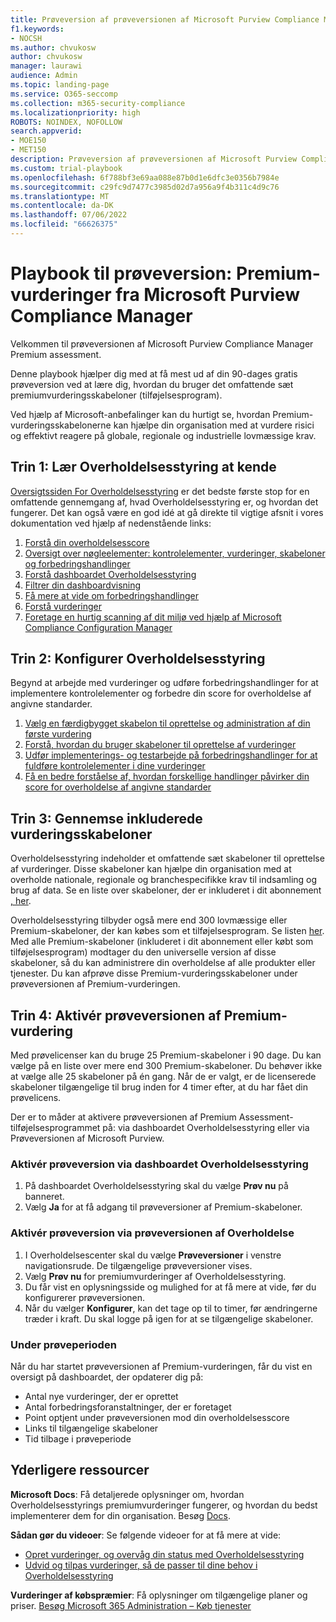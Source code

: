 ```yaml
---
title: Prøveversion af prøveversionen af Microsoft Purview Compliance Manager Premium Assessments
f1.keywords:
- NOCSH
ms.author: chvukosw
author: chvukosw
manager: laurawi
audience: Admin
ms.topic: landing-page
ms.service: O365-seccomp
ms.collection: m365-security-compliance
ms.localizationpriority: high
ROBOTS: NOINDEX, NOFOLLOW
search.appverid:
- MOE150
- MET150
description: Prøveversion af prøveversionen af Microsoft Purview Compliance Manager Premium Assessments.
ms.custom: trial-playbook
ms.openlocfilehash: 6f788bf3e69aa088e87b0d1e6dfc3e0356b7984e
ms.sourcegitcommit: c29fc9d7477c3985d02d7a956a9f4b311c4d9c76
ms.translationtype: MT
ms.contentlocale: da-DK
ms.lasthandoff: 07/06/2022
ms.locfileid: "66626375"
---
```

# <a name="trial-playbook-microsoft-purview-compliance-manager-premium-assessments"></a>Playbook til prøveversion: Premium-vurderinger fra Microsoft Purview Compliance Manager

Velkommen til prøveversionen af Microsoft Purview Compliance Manager Premium assessment.

Denne playbook hjælper dig med at få mest ud af din 90-dages gratis prøveversion ved at lære dig, hvordan du bruger det omfattende sæt premiumvurderingsskabeloner (tilføjelsesprogram).

Ved hjælp af Microsoft-anbefalinger kan du hurtigt se, hvordan Premium-vurderingsskabelonerne kan hjælpe din organisation med at vurdere risici og effektivt reagere på globale, regionale og industrielle lovmæssige krav.

## <a name="step-1-get-to-know-compliance-manager"></a>Trin 1: Lær Overholdelsesstyring at kende

[Oversigtssiden For Overholdelsesstyring](compliance-manager.md) er det bedste første stop for en omfattende gennemgang af, hvad Overholdelsesstyring er, og hvordan det fungerer. Det kan også være en god idé at gå direkte til vigtige afsnit i vores dokumentation ved hjælp af nedenstående links:

1. [Forstå din overholdelsesscore](compliance-manager.md#understanding-your-compliance-score)
1. [Oversigt over nøgleelementer: kontrolelementer, vurderinger, skabeloner og forbedringshandlinger](compliance-manager.md#key-elements-controls-assessments-templates-improvement-actions)
1. [Forstå dashboardet Overholdelsesstyring](compliance-manager-setup.md#understand-the-compliance-manager-dashboard)
1. [Filtrer din dashboardvisning](compliance-manager-setup.md#filtering-your-dashboard-view)
1. [Få mere at vide om forbedringshandlinger](compliance-manager-setup.md#improvement-actions-page)
1. [Forstå vurderinger](compliance-manager.md#assessments)
1. [Foretage en hurtig scanning af dit miljø ved hjælp af Microsoft Compliance Configuration Manager](compliance-manager-mcca.md)

## <a name="step-2-configure-compliance-manager"></a>Trin 2: Konfigurer Overholdelsesstyring

Begynd at arbejde med vurderinger og udføre forbedringshandlinger for at implementere kontrolelementer og forbedre din score for overholdelse af angivne standarder.

1. [Vælg en færdigbygget skabelon til oprettelse og administration af din første vurdering](compliance-manager-assessments.md)
1. [Forstå, hvordan du bruger skabeloner til oprettelse af vurderinger](compliance-manager-templates.md)
1. [Udfør implementerings- og testarbejde på forbedringshandlinger for at fuldføre kontrolelementer i dine vurderinger](compliance-manager-improvement-actions.md)
1. [Få en bedre forståelse af, hvordan forskellige handlinger påvirker din score for overholdelse af angivne standarder](compliance-score-calculation.md)

## <a name="step-3-review-included-assessment-templates"></a>Trin 3: Gennemse inkluderede vurderingsskabeloner

Overholdelsesstyring indeholder et omfattende sæt skabeloner til oprettelse af vurderinger. Disse skabeloner kan hjælpe din organisation med at overholde nationale, regionale og branchespecifikke krav til indsamling og brug af data. Se en liste over skabeloner, der er inkluderet i dit abonnement [, her](/office365/servicedescriptions/microsoft-365-service-descriptions/microsoft-365-tenantlevel-services-licensing-guidance/microsoft-365-security-compliance-licensing-guidance#which-assessments-are-included-by-default-free-of-cost).

Overholdelsesstyring tilbyder også mere end 300 lovmæssige eller Premium-skabeloner, der kan købes som et tilføjelsesprogram. Se listen [her](compliance-manager-templates-list.md#premium-templates). Med alle Premium-skabeloner (inkluderet i dit abonnement eller købt som tilføjelsesprogram) modtager du den universelle version af disse skabeloner, så du kan administrere din overholdelse af alle produkter eller tjenester. Du kan afprøve disse Premium-vurderingsskabeloner under prøveversionen af Premium-vurderingen.

## <a name="step-4-enable-the-premium-assessment-trial"></a>Trin 4: Aktivér prøveversionen af Premium-vurdering

Med prøvelicenser kan du bruge 25 Premium-skabeloner i 90 dage. Du kan vælge på en liste over mere end 300 Premium-skabeloner. Du behøver ikke at vælge alle 25 skabeloner på én gang. Når de er valgt, er de licenserede skabeloner tilgængelige til brug inden for 4 timer efter, at du har fået din prøvelicens.

Der er to måder at aktivere prøveversionen af Premium Assessment-tilføjelsesprogrammet på: via dashboardet Overholdelsesstyring eller via Prøveversionen af Microsoft Purview.

### <a name="enable-trial-via-the-compliance-manager-dashboard"></a>Aktivér prøveversion via dashboardet Overholdelsesstyring

1. På dashboardet Overholdelsesstyring skal du vælge **Prøv nu** på banneret.
1. Vælg **Ja** for at få adgang til prøveversioner af Premium-skabeloner.

### <a name="enable-trial-via-the-compliance-trial"></a>Aktivér prøveversion via prøveversionen af Overholdelse

1. I Overholdelsescenter skal du vælge **Prøveversioner** i venstre navigationsrude. De tilgængelige prøveversioner vises.
1. Vælg **Prøv nu** for premiumvurderinger af Overholdelsesstyring.
1. Du får vist en oplysningsside og mulighed for at få mere at vide, før du konfigurerer prøveversionen.
1. Når du vælger **Konfigurer**, kan det tage op til to timer, før ændringerne træder i kraft. Du skal logge på igen for at se tilgængelige skabeloner.

### <a name="during-the-trial"></a>Under prøveperioden

Når du har startet prøveversionen af Premium-vurderingen, får du vist en oversigt på dashboardet, der opdaterer dig på:

- Antal nye vurderinger, der er oprettet
- Antal forbedringsforanstaltninger, der er foretaget
- Point optjent under prøveversionen mod din overholdelsesscore
- Links til tilgængelige skabeloner
- Tid tilbage i prøveperiode

## <a name="additional-resources"></a>Yderligere ressourcer

**Microsoft Docs**: Få detaljerede oplysninger om, hvordan Overholdelsesstyrings premiumvurderinger fungerer, og hvordan du bedst implementerer dem for din organisation. Besøg [Docs](compliance-manager-templates.md).

**Sådan gør du videoer**: Se følgende videoer for at få mere at vide:

- [Opret vurderinger, og overvåg din status med Overholdelsesstyring](https://techcommunity.microsoft.com/t5/video-hub/create-assessments-and-monitor-your-progress-with-compliance/ba-p/1687992?search-action-id=375363186777&search-result-uid=1687992)
- [Udvid og tilpas vurderinger, så de passer til dine behov i Overholdelsesstyring](https://techcommunity.microsoft.com/t5/video-hub/extend-and-customize-assessments-to-suit-your-needs-in/ba-p/1687991?search-action-id=375363186777&search-result-uid=1687991)

**Vurderinger af købspræmier**: Få oplysninger om tilgængelige planer og priser. [Besøg Microsoft 365 Administration – Køb tjenester](https://admin.microsoft.com/#/catalog/offer-details/compliance-manager-premium-assessment-add-on/46E9BF2A-3C8D-4A69-A7E7-3DA04687636D)

